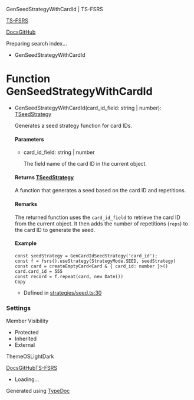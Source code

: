 GenSeedStrategyWithCardId | TS-FSRS

[TS-FSRS](https://open-spaced-repetition.github.io/ts-fsrs/)

[Docs](https://open-spaced-repetition.github.io/ts-fsrs/)[GitHub](https://github.com/open-spaced-repetition/ts-fsrs)

Preparing search index...

* GenSeedStrategyWithCardId

Function GenSeedStrategyWithCardId
==================================

* GenSeedStrategyWithCardId(card\_id\_field: string | number): [TSeedStrategy](../type\1\2.md)

  Generates a seed strategy function for card IDs.

  #### Parameters

  + card\_id\_field: string | number

    The field name of the card ID in the current object.

  #### Returns [TSeedStrategy](../type\1\2.md)

  A function that generates a seed based on the card ID and repetitions.

  #### Remarks

  The returned function uses the `card_id_field` to retrieve the card ID from the current object.
  It then adds the number of repetitions (`reps`) to the card ID to generate the seed.

  #### Example

  ```
  const seedStrategy = GenCardIdSeedStrategy('card_id');  
  const f = fsrs().useStrategy(StrategyMode.SEED, seedStrategy)  
  const card = createEmptyCard<Card & { card_id: number }>()  
  card.card_id = 555  
  const record = f.repeat(card, new Date())
  Copy
  ```

  + Defined in [strategies/seed.ts:30](https://github.com/open-spaced-repetition/ts-fsrs/blob/448c678f6f26c323e9e70bad552dc154ac6f7de6/src/fsrs/strategies/seed.ts#L30)

### Settings

Member Visibility

* Protected
* Inherited
* External

ThemeOSLightDark

[Docs](https://open-spaced-repetition.github.io/ts-fsrs/)[GitHub](https://github.com/open-spaced-repetition/ts-fsrs)[TS-FSRS](../modules.html)

* Loading...

Generated using [TypeDoc](https://typedoc.org/)